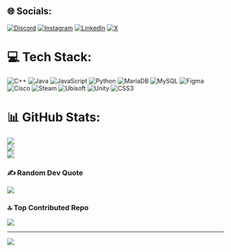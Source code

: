 
## 🌐 Socials:
[![Discord](https://img.shields.io/badge/Discord-%237289DA.svg?logo=discord&logoColor=white)](https://discord.gg/657541206812786708) [![Instagram](https://img.shields.io/badge/Instagram-%23E4405F.svg?logo=Instagram&logoColor=white)](https://instagram.com/_rakasya) [![LinkedIn](https://img.shields.io/badge/LinkedIn-%230077B5.svg?logo=linkedin&logoColor=white)](https://linkedin.com/in/Rakasya-Yoga) [![X](https://img.shields.io/badge/X-black.svg?logo=X&logoColor=white)](https://x.com/RakasyaY) 

# 💻 Tech Stack:
![C++](https://img.shields.io/badge/c++-%2300599C.svg?style=for-the-badge&logo=c%2B%2B&logoColor=white) ![Java](https://img.shields.io/badge/java-%23ED8B00.svg?style=for-the-badge&logo=openjdk&logoColor=white) ![JavaScript](https://img.shields.io/badge/javascript-%23323330.svg?style=for-the-badge&logo=javascript&logoColor=%23F7DF1E) ![Python](https://img.shields.io/badge/python-3670A0?style=for-the-badge&logo=python&logoColor=ffdd54) ![MariaDB](https://img.shields.io/badge/MariaDB-003545?style=for-the-badge&logo=mariadb&logoColor=white) ![MySQL](https://img.shields.io/badge/mysql-4479A1.svg?style=for-the-badge&logo=mysql&logoColor=white) ![Figma](https://img.shields.io/badge/figma-%23F24E1E.svg?style=for-the-badge&logo=figma&logoColor=white) ![Cisco](https://img.shields.io/badge/cisco-%23049fd9.svg?style=for-the-badge&logo=cisco&logoColor=black) ![Steam](https://img.shields.io/badge/steam-%23000000.svg?style=for-the-badge&logo=steam&logoColor=white) ![Ubisoft](https://img.shields.io/badge/Ubisoft-%23F5F5F5.svg?style=for-the-badge&logo=Ubisoft&logoColor=black) ![Unity](https://img.shields.io/badge/unity-%23000000.svg?style=for-the-badge&logo=unity&logoColor=white) ![CSS3](https://img.shields.io/badge/css3-%231572B6.svg?style=for-the-badge&logo=css3&logoColor=white)
# 📊 GitHub Stats:
![](https://github-readme-stats.vercel.app/api?username=Rakasyaa&theme=dark&hide_border=false&include_all_commits=true&count_private=true)<br/>
![](https://github-readme-streak-stats.herokuapp.com/?user=Rakasyaa&theme=dark&hide_border=false)<br/>
![](https://github-readme-stats.vercel.app/api/top-langs/?username=Rakasyaa&theme=dark&hide_border=false&include_all_commits=true&count_private=true&layout=compact)

### ✍️ Random Dev Quote
![](https://quotes-github-readme.vercel.app/api?type=horizontal&theme=radical)

### 🔝 Top Contributed Repo
![](https://github-contributor-stats.vercel.app/api?username=Rakasyaa&limit=5&theme=dark&combine_all_yearly_contributions=true)

---
[![](https://visitcount.itsvg.in/api?id=Rakasyaa&icon=3&color=1)](https://visitcount.itsvg.in)

<!-- Proudly created with GPRM ( https://gprm.itsvg.in ) -->
